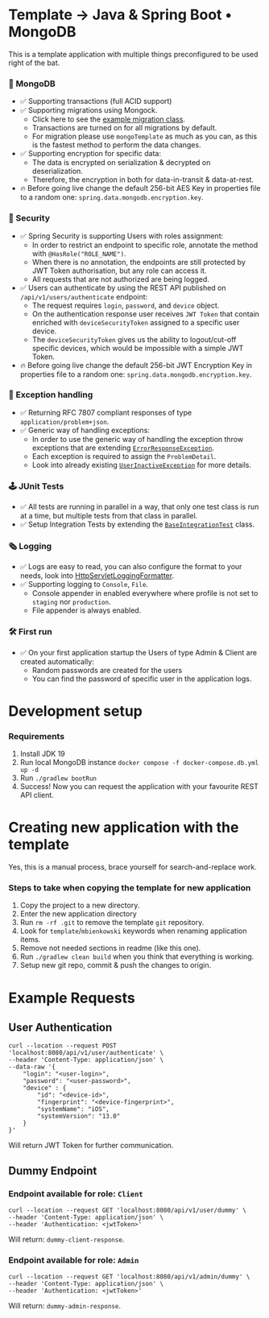 
# Template &rarr; Java & Spring Boot &bull; MongoDB

This is a template application with multiple things preconfigured to be used right of the bat.

### 🧠 MongoDB
- ✅ Supporting transactions (full ACID support)
- ✅ Supporting migrations using Mongock.
  - Click here to see the [example migration class](./src/main/java/com/mbienkowski/template/db/migrations/V20230101153000_UserAddFieldActive.java). 
  - Transactions are turned on for all migrations by default.
  - For migration please use `mongoTemplate` as much as you can, as this is the fastest method to perform the data changes.
- ✅ Supporting encryption for specific data:
  - The data is encrypted on serialization & decrypted on deserialization.
  - Therefore, the encryption in both for data-in-transit & data-at-rest.
- 🔥 Before going live change the default 256-bit AES Key in properties file to a random one: `spring.data.mongodb.encryption.key`.

### 🔑 Security
- ✅ Spring Security is supporting Users with roles assignment:
  - In order to restrict an endpoint to specific role, annotate the method with `@HasRole("ROLE_NAME")`.
  - When there is no annotation, the endpoints are still protected by JWT Token authorisation, but any role can access it.
  - All requests that are not authorized are being logged.
- ✅ Users can authenticate by using the REST API published on `/api/v1/users/authenticate` endpoint:
  - The request requires `login`, `password`, and `device` object.
  - On the authentication response user receives `JWT Token` that contain enriched with `deviceSecurityToken` assigned to a specific user device.
  - The `deviceSecurityToken` gives us the ability to logout/cut-off specific devices, which would be impossible with a simple JWT Token.
- 🔥 Before going live change the default 256-bit JWT Encryption Key in properties file to a random one: `spring.data.mongodb.encryption.key`.

### 🧯 Exception handling
- ✅ Returning RFC 7807 compliant responses of type `application/problem+json`.
- ✅ Generic way of handling exceptions:
  - In order to use the generic way of handling the exception throw exceptions that are extending [`ErrorResponseException`](./src/main/java/com/mbienkowski/template/exception/ErrorResponseException.java).
  - Each exception is required to assign the `ProblemDetail`.
  - Look into already existing [`UserInactiveException`](./src/main/java/com/mbienkowski/template/exception/user/UserInactiveException.java) for more details.

### 🕹 JUnit Tests
- ✅ All tests are running in parallel in a way, that only one test class is run at a time, but multiple tests from that class in parallel.
- ✅ Setup Integration Tests by extending the [`BaseIntegrationTest`](./src/test/java/com/mbienkowski/template/BaseIntegrationTest.java) class.

### 🗞 Logging
- ✅ Logs are easy to read, you can also configure the format to your needs, look into [HttpServletLoggingFormatter](./src/main/java/com/mbienkowski/template/logging/servlet/HttpServletLoggingFormatter.java).
- ✅ Supporting logging to `Console`, `File`.
  - Console appender in enabled everywhere where profile is not set to `staging` nor `production`.
  - File appender is always enabled.

### 🛠️ First run
- ✅ On your first application startup the Users of type Admin & Client are created automatically:
  - Random passwords are created for the users
  - You can find the password of specific user in the application logs.

# Development setup
### Requirements
1. Install JDK 19
2. Run local MongoDB instance `docker compose -f docker-compose.db.yml up -d`
3. Run `./gradlew bootRun`
4. Success! Now you can request the application with your favourite REST API client. 

# Creating new application with the template

Yes, this is a manual process, brace yourself for search-and-replace work.

### Steps to take when copying the template for new application

1. Copy the project to a new directory.
2. Enter the new application directory
3. Run `rm -rf .git` to remove the template `git` repository.
4. Look for `template`/`mbienkowski` keywords when renaming application items.
5. Remove not needed sections in readme (like this one).
6. Run `./gradlew clean build` when you think that everything is working. 
7. Setup new git repo, commit & push the changes to origin.

# Example Requests

## User Authentication
```
curl --location --request POST 'localhost:8080/api/v1/user/authenticate' \
--header 'Content-Type: application/json' \
--data-raw '{
    "login": "<user-login>",
    "password": "<user-password>",
    "device" : {
        "id": "<device-id>",
        "fingerprint": "<device-fingerprint>",
        "systemName": "iOS",
        "systemVersion": "13.0"
    }
}'
```
Will return JWT Token for further communication.

## Dummy Endpoint

### Endpoint available for role: `Client`
```
curl --location --request GET 'localhost:8080/api/v1/user/dummy' \
--header 'Content-Type: application/json' \
--header 'Authentication: <jwtToken>'
```
Will return: `dummy-client-response`.

### Endpoint available for role: `Admin`
```
curl --location --request GET 'localhost:8080/api/v1/admin/dummy' \
--header 'Content-Type: application/json' \
--header 'Authentication: <jwtToken>'
```
Will return: `dummy-admin-response`.

